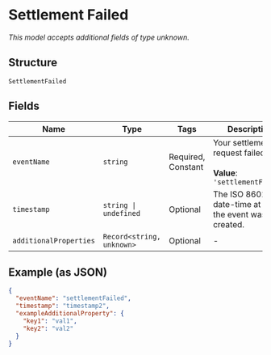 
# Settlement Failed

*This model accepts additional fields of type unknown.*

## Structure

`SettlementFailed`

## Fields

| Name | Type | Tags | Description |
|  --- | --- | --- | --- |
| `eventName` | `string` | Required, Constant | Your settlement request failed.<br><br>**Value**: `'settlementFailed'` |
| `timestamp` | `string \| undefined` | Optional | The ISO 8601 date-time at which the event was created. |
| `additionalProperties` | `Record<string, unknown>` | Optional | - |

## Example (as JSON)

```json
{
  "eventName": "settlementFailed",
  "timestamp": "timestamp2",
  "exampleAdditionalProperty": {
    "key1": "val1",
    "key2": "val2"
  }
}
```

